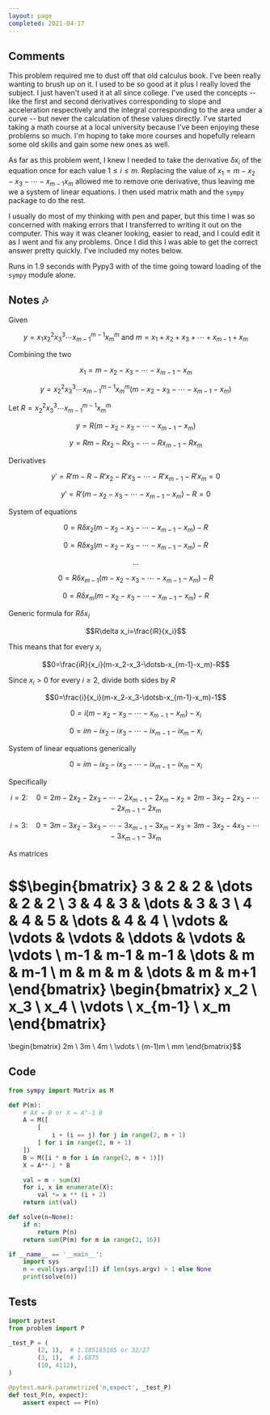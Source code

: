 ```yaml
---
layout: page
completed: 2021-04-17
---
```


## Comments

This problem required me to dust off that old calculus book. I've been really
wanting to brush up on it. I used to be so good at it plus I really loved the
subject. I just haven't used it at all since college. I've used the concepts --
like the first and second derivatives corresponding to slope and acceleration
respectively and the integral corresponding to the area under a curve -- but
never the calculation of these values directly. I've started taking a math
course at a local university because I've been enjoying these problems so much.
I'm hoping to take more courses and hopefully relearn some old skills and gain
some new ones as well.

As far as this problem went, I knew I needed to take the derivative $\delta
x_i$ of the equation once for each value $1\leq i \leq m$. Replacing the value
of $x_1=m-x_2-x_3-\dotsb -x_{m-1}x_m$ allowed me to remove one derivative, thus
leaving me we a system of linear equations. I then used matrix math and the
`sympy` package to do the rest.

I usually do most of my thinking with pen and paper, but this time I was so
concerned with making errors that I transferred to writing it out on the
computer. This way it was cleaner looking, easier to read, and I could edit it
as I went and fix any problems. Once I did this I was able to get the correct
answer pretty quickly. I've included my notes below.

Runs in 1.9 seconds with Pypy3 with of the time going toward loading of the
`sympy` module alone.

## Notes :notes:

Given

$$y=x_1 x_2^2 x_3^3 \dotsm x_{m-1}^{m-1}x_m^m \text{ and } m=x_1+x_2+x_3+\dotsb+x_{m-1}+x_m$$

Combining the two

$$x_1=m-x_2-x_3-\dotsb-x_{m-1}-x_m$$

$$y=x_2^2 x_3^3 \dotsm x_{m-1}^{m-1}x_m^m(m-x_2-x_3-\dotsb-x_{m-1}-x_m)$$

Let $R=x_2^2 x_3^3 \dotsm x_{m-1}^{m-1}x_m^m$

$$y= R(m-x_2-x_3-\dotsb-x_{m-1}-x_m)$$

$$y=Rm-Rx_2-Rx_3-\dotsb-Rx_{m-1}-Rx_m$$

Derivatives

$$y'=R'm-R-R'x_2-R'x_3-\dotsb-R'x_{m-1}-R'x_m=0$$

$$y'=R'(m-x_2-x_3-\dotsb-x_{m-1}-x_m)-R=0$$

System of equations

$$0=R\delta x_2(m-x_2-x_3-\dotsb-x_{m-1}-x_m)-R$$

$$0=R\delta x_3(m-x_2-x_3-\dotsb-x_{m-1}-x_m)-R$$

$$\dots$$

$$0=R\delta x_{m-1}(m-x_2-x_3-\dotsb-x_{m-1}-x_m)-R$$

$$0=R\delta x_m(m-x_2-x_3-\dotsb-x_{m-1}-x_m)-R$$

Generic formula for $R\delta x_i$

$$R\delta x_i=\frac{iR}{x_i}$$

This means that for every $x_i$

$$0=\frac{iR}{x_i}(m-x_2-x_3-\dotsb-x_{m-1}-x_m)-R$$

Since $x_i>0$ for every $i\geq2$, divide both sides by $R$

$$0=\frac{i}{x_i}(m-x_2-x_3-\dotsb-x_{m-1}-x_m)-1$$

$$0=i(m-x_2-x_3-\dotsb-x_{m-1}-x_m)-x_i$$

$$0=im-ix_2-ix_3-\dotsb-ix_{m-1}-ix_m-x_i$$

System of linear equations generically

$$0=im-ix_2-ix_3-\dotsb-ix_{m-1}-ix_m-x_i$$

Specifically

$$i=2:\quad0=2m-2x_2-2x_3-\dotsb-2x_{m-1}-2x_m-x_2=2m-3x_2-2x_3-\dotsb-2x_{m-1}-2x_m$$

$$i=3:\quad0=3m-3x_2-3x_3-\dotsb-3x_{m-1}-3x_m-x_3=3m-3x_2-4x_3-\dotsb-3x_{m-1}-3x_m$$

As matrices

$$\begin{bmatrix}
3 & 2 & 2 & \dots & 2 & 2 \\
3 & 4 & 3 & \dots & 3 & 3 \\
4 & 4 & 5 & \dots & 4 & 4 \\
\vdots & \vdots & \vdots & \ddots & \vdots & \vdots \\
m-1 & m-1 & m-1 & \dots & m & m-1 \\
m & m & m & \dots & m & m+1
\end{bmatrix}
\begin{bmatrix}
x_2 \\ x_3 \\ x_4 \\ \vdots \\ x_{m-1} \\ x_m
\end{bmatrix}
=
\begin{bmatrix}
2m \\ 3m \\ 4m \\ \vdots \\ (m-1)m \\ mm
\end{bmatrix}$$

## Code

```python
from sympy import Matrix as M

def P(m):
    # AX = B or X = A^-1 B
    A = M([
        [
            i + (i == j) for j in range(2, m + 1)
        ] for i in range(2, m + 1)
    ])
    B = M([i * m for i in range(2, m + 1)])
    X = A**-1 * B

    val = m - sum(X)
    for i, x in enumerate(X):
        val *= x ** (i + 2)
    return int(val)

def solve(n=None):
    if n:
        return P(n)
    return sum(P(m) for m in range(2, 16))

if __name__ == '__main__':
    import sys
    n = eval(sys.argv[1]) if len(sys.argv) > 1 else None
    print(solve(n))
```

## Tests

```python
import pytest
from problem import P

_test_P = (
        (2, 1),  # 1.185185185 or 32/27
        (3, 1),  # 1.6875
        (10, 4112),
)

@pytest.mark.parametrize('n,expect', _test_P)
def test_P(n, expect):
    assert expect == P(n)
```
